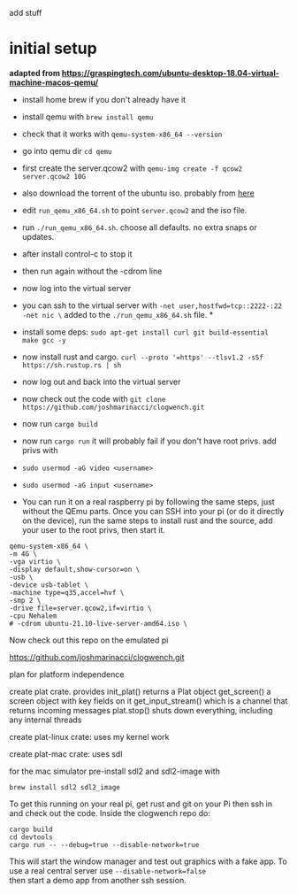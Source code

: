 
add stuff


# initial setup

__adapted from https://graspingtech.com/ubuntu-desktop-18.04-virtual-machine-macos-qemu/__

* install home brew if you don't already have it
* install qemu with `brew install qemu`
* check that it works with `qemu-system-x86_64 --version`
* go into qemu dir `cd qemu`
* first create the server.qcow2 with `qemu-img create -f qcow2 server.qcow2 10G`
* also download the torrent of the ubuntu iso. probably from [here](https://ubuntu.com/download/server)
* edit `run_qemu_x86_64.sh` to point `server.qcow2` and the iso file.
* run `./run_qemu_x86_64.sh`. choose all defaults. no extra snaps or updates.
* after install control-c to stop it
* then run again without the -cdrom line
* now log into the virtual server
* you can ssh to the virtual server with  `-net user,hostfwd=tcp::2222-:22 -net nic \` added to the `./run_qemu_x86_64.sh` file.
   *    
* install some deps: `sudo apt-get install curl git build-essential make gcc -y`
* now install rust and cargo. `curl --proto '=https' --tlsv1.2 -sSf https://sh.rustup.rs | sh`
* now log out and back into the virtual server
* now check out the code with `git clone https://github.com/joshmarinacci/clogwench.git`
* now run `cargo build`
* now run `cargo run` it will probably fail if you don't have root privs. add privs with
* `sudo usermod -aG video <username>`
* `sudo usermod -aG input <username>`


* You can run it on a real raspberry pi by following the same steps, just without the QEmu parts. Once you can SSH into your pi (or do it directly on the device), run the same steps to install rust and the source, add your user to the root privs, then start it.

```
qemu-system-x86_64 \
-m 4G \
-vga virtio \
-display default,show-cursor=on \
-usb \
-device usb-tablet \
-machine type=q35,accel=hvf \
-smp 2 \
-drive file=server.qcow2,if=virtio \
-cpu Nehalem
# -cdrom ubuntu-21.10-live-server-amd64.iso \
```






Now check out this repo on the emulated pi

https://github.com/joshmarinacci/clogwench.git



plan for platform independence

create plat crate. provides
  init_plat() returns a Plat object
  get_screen() a screen object with key fields on it
  get_input_stream() which is a channel that returns incoming messages
  plat.stop() shuts down everything, including any internal threads

create plat-linux crate: uses my kernel work

create plat-mac crate: uses sdl

for the mac simulator pre-install  sdl2 and sdl2-image with

`brew install sdl2 sdl2_image`



To get this running on your real pi, get rust and git on your Pi then
ssh in and check out the code. Inside the clogwench repo do:

``` shell
cargo build
cd devtools
cargo run -- --debug=true --disable-network=true
```

This will start the window manager and test out graphics with a fake app.  To use a real central
server use `--disable-network=false`  
then start a demo app from another ssh session.



